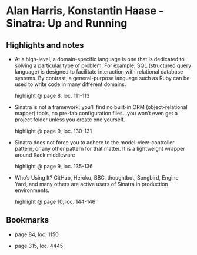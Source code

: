 # Alan Harris, Konstantin Haase - Sinatra: Up and Running

## Highlights and notes

- At a high-level, a domain-specific language is one that is dedicated to solving a particular type of problem. For example, SQL (structured query language) is designed to facilitate interaction with relational database systems. By contrast, a general-purpose language such as Ruby can be used to write code in many different domains.

  highlight @ page 8, loc. 111-113

- Sinatra is not a framework; you’ll find no built-in ORM (object-relational mapper) tools, no pre-fab configuration files...you won’t even get a project folder unless you create one yourself.

  highlight @ page 9, loc. 130-131

- Sinatra does not force you to adhere to the model-view-controller pattern, or any other pattern for that matter. It is a lightweight wrapper around Rack middleware

  highlight @ page 9, loc. 135-136

- Who’s Using It? GitHub, Heroku, BBC, thoughtbot, Songbird, Engine Yard, and many others are active users of Sinatra in production environments.

  highlight @ page 10, loc. 144-146

## Bookmarks

- page 84, loc. 1150

- page 315, loc. 4445
